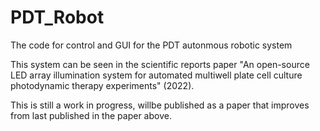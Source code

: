 # PDT_Robot
The code for control and GUI for the PDT autonmous robotic system

This system can be seen in the scientific reports paper "An open-source LED array illumination system for automated multiwell plate cell culture photodynamic therapy experiments" (2022).

This is still a work in progress, willbe published as a paper that improves from last published in the paper above. 
